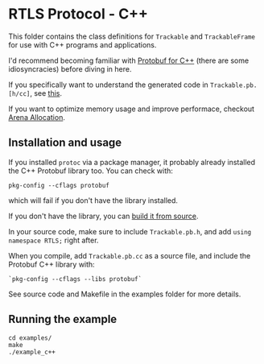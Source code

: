 # RTLS Protocol - C++

This folder contains the class definitions for `Trackable` and `TrackableFrame`
for use with C++ programs and applications.

I'd recommend becoming familiar with [Protobuf for C++](https://developers.google.com/protocol-buffers/docs/cpptutorial)
(there are some idiosyncracies) before diving in here.

If you specifically want to understand the generated code in `Trackable.pb.[h/cc]`, see [this](https://developers.google.com/protocol-buffers/docs/reference/cpp-generated).

If you want to optimize memory usage and improve performace, checkout [Arena Allocation](https://developers.google.com/protocol-buffers/docs/reference/arenas).

## Installation and usage

If you installed `protoc` via a package manager, it probably already installed the C++ Protobuf library too.
You can check with:

    pkg-config --cflags protobuf

which will fail if you don't have the library installed.

If you don't have the library, you can [build it from source](https://github.com/protocolbuffers/protobuf/tree/master/src).

In your source code, make sure to include `Trackable.pb.h`, and add `using namespace RTLS;`
right after.

When you compile, add `Trackable.pb.cc` as a source file, and include the Protobuf C++ library with:

    `pkg-config --cflags --libs protobuf`

See source code and Makefile in the examples folder for more details.

## Running the example

    cd examples/
    make
    ./example_c++
